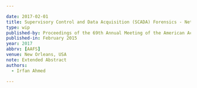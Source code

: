 ```yaml
---

date: 2017-02-01
title: Supervisory Control and Data Acquisition (SCADA) Forensics - Network Traffic Analysis for Extracting a Programmable Logic Controller (PLC) System and Programming Logic File
type: wip
published-by: Proceedings of the 69th Annual Meeting of the American Academy of Forensic Sciences
published-in: February 2015
year: 2017
abbrv: [AAFS]
venue: New Orleans, USA
note: Extended Abstract
authors:
  - Irfan Ahmed

---
```

